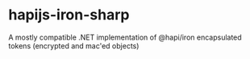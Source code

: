 # hapijs-iron-sharp
A mostly compatible .NET implementation of @hapi/iron encapsulated tokens (encrypted and mac'ed objects)

